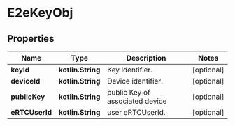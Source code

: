 
# E2eKeyObj

## Properties
Name | Type | Description | Notes
------------ | ------------- | ------------- | -------------
**keyId** | **kotlin.String** | Key identifier. |  [optional]
**deviceId** | **kotlin.String** | Device identifier. |  [optional]
**publicKey** | **kotlin.String** | public Key of associated device |  [optional]
**eRTCUserId** | **kotlin.String** | user eRTCUserId. |  [optional]



